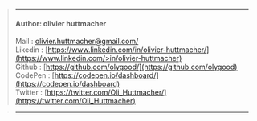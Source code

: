 > ***
>#### Author: olivier huttmacher  
> Mail : [olivier.huttmacher@gmail.com/](https:/olivier.huttmacher@gmail.com)  
> Likedin : [https://www.linkedin.com/in/olivier-huttmacher/](https://www.linkedin.com/>in/olivier-huttmacher)  
> Github : [https://github.com/olygood/](https://github.com/olygood)  
> CodePen : [https://codepen.io/dashboard/](https://codepen.io/dashboard)  
> Twitter : [https://twitter.com/Oli_Huttmacher/](https://twitter.com/Oli_Huttmacher)   

> *** 
